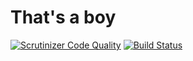 # That's a boy

[![Scrutinizer Code Quality](https://scrutinizer-ci.com/g/korolvs/thatsaboy/badges/quality-score.png?b=master)](https://scrutinizer-ci.com/g/korolvs/thatsaboy/?branch=master) [![Build Status](https://scrutinizer-ci.com/g/korolvs/thatsaboy/badges/build.png?b=master)](https://scrutinizer-ci.com/g/korolvs/thatsaboy/build-status/master)
